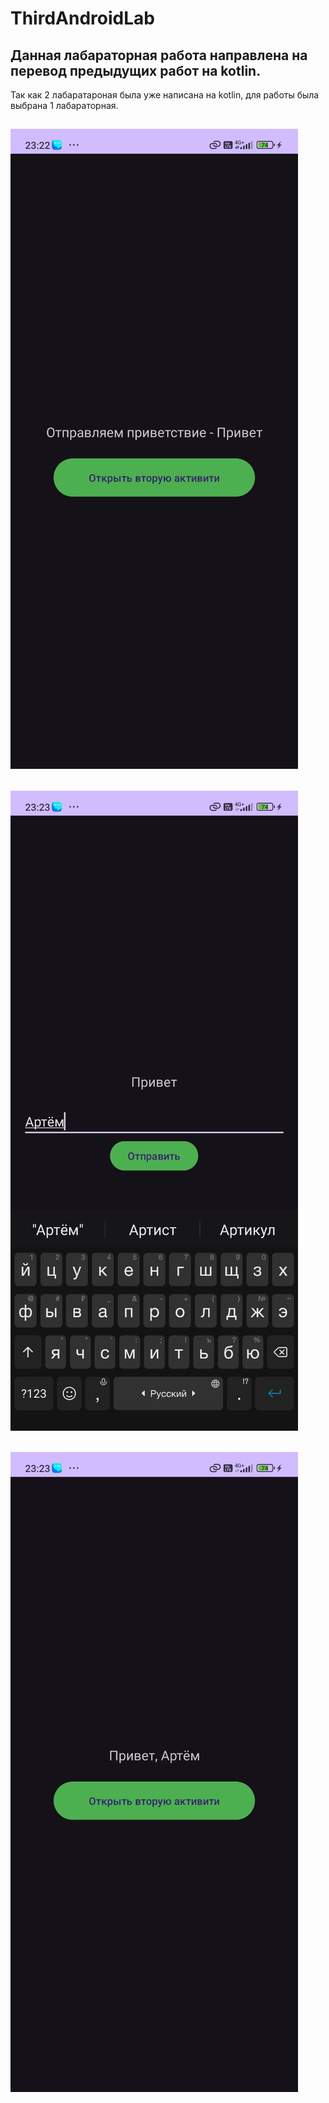 # ThirdAndroidLab
Данная лабараторная работа направлена на перевод предыдущих работ на kotlin.
---
Так как 2 лабаратароная была уже написана на kotlin, для работы была выбрана 1 лабараторная.

![alt text](image.png)
---

![alt text](image-1.png)
---

![alt text](image-2.png)
---